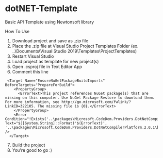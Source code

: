 # dotNET-Template
Basic API Template using Newtonsoft library

How To Use
1. Download project and save as .zip file
2. Place the .zip file at Visual Studio Project Templates Folder (ex. ..\Documents\Visual Studio 2019\Templates\ProjectTemplates)
3. Restart Visual Studio
4. Load project as template for new project(s)
5. Open .csproj file in Text Editor App
6. Comment this line 

```
 <Target Name="EnsureNuGetPackageBuildImports" BeforeTargets="PrepareForBuild">
    <PropertyGroup>
      <ErrorText>This project references NuGet package(s) that are missing on this computer. Use NuGet Package Restore to download them.  For more information, see http://go.microsoft.com/fwlink/?LinkID=322105. The missing file is {0}.</ErrorText>
    </PropertyGroup>
    <Error Condition="!Exists('..\packages\Microsoft.CodeDom.Providers.DotNetCompilerPlatform.2.0.1\build\net46\Microsoft.CodeDom.Providers.DotNetCompilerPlatform.props')" Text="$([System.String]::Format('$(ErrorText)', '..\packages\Microsoft.CodeDom.Providers.DotNetCompilerPlatform.2.0.1\build\net46\Microsoft.CodeDom.Providers.DotNetCompilerPlatform.props'))" />
  </Target>
```
7. Build the project
8. You're good to go :)
